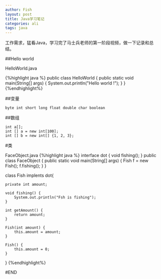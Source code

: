 ```yaml
---
author: Fish
layout: post
title: Java学习笔记 
categories: ali 
tags: java 
---
```


工作需求，猛看Java，学习完了马士兵老师的第一阶段视频，做一下记录和总结。

##Hello world

HelloWorld.java

{%highlight java %}
public class HelloWorld {
    public static void main(String[] args) {
        System.out.println("Hello world !");
    }
}
{%endhighlight%}

##变量

    byte int short long float double char boolean

##数组

    int a[];
    int [] a = new int[100];
    int [] b = new int[] {1, 2, 3};

#类

FaceObject.java
{%highlight java %}
interface dot {
    void fishing();
}
public class FaceObject {
    public static void main(String[] args) {
        Fish f = new Fish();
        f.fishing();
    }
}

class Fish implents dot{

    private int amount;

    void fishing() {
        System.out.println("Fsh is fishing");
    }
    
    int getAmount() {
        return amount;
    }

    Fish(int amount) {
        this.amount = amount;
    }

    Fish() {
        this.amount = 0;
    }
}
{%endhighlight%}

#END
